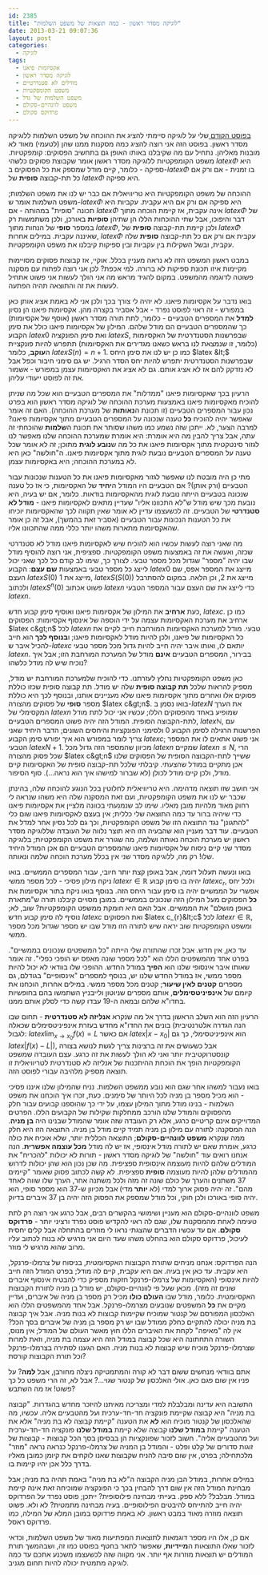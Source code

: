 ```yaml
---
id: 2385
title: "לוגיקה מסדר ראשון - כמה תוצאות של משפט השלמות"
date: 2013-03-21 09:07:36
layout: post
categories: 
  - לוגיקה
tags: 
  - אקסיומות פיאנו
  - לוגיקה מסדר ראשון
  - מודלים לא סטנדרטיים
  - משפט הקומפקטיות
  - משפט השלמות של גדל
  - משפט לוונהיים-סקולם
  - פרדוקס סקולם
---
```

<a href="http://www.gadial.net/2013/02/26/godel_completeness_proof_2/">בפוסט הקודם </a>שלי על לוגיקה סיימתי להציג את ההוכחה של משפט השלמות ללוגיקה מסדר ראשון. בפוסט הזה אני רוצה להציג כמה מסקנות ממנו שהן (לטעמי) מאוד לא מובנות מאליהן. נתחיל עם מה שקיבלנו באותו האופן גם בתחשיב הפסוקים: קומפקטיות. משפט הקומפקטיות ללוגיקה מסדר ראשון אומר שקבוצת פסוקים כלשהי $latex \Phi$ היא ספיקה - כלומר, קיים מודל שמספק את כל הפסוקים ב-$latex \Phi$ בו זמנית - אם ורק אם כל תת-קבוצה <strong>סופית</strong> של $latex \Phi$ היא ספיקה.

ההוכחה של משפט הקומפקטיות היא טריוויאלית אם כבר יש לנו את משפט השלמות; משפט השלמות אומר ש-$latex \Phi$ היא ספיקה אם ורק אם היא עקבית. עקביות היא תכונה "סופית" במהותה - אם $latex \Phi$ אינה עקבית, אז קיימת הוכחה מתוך $latex \Phi$ של דבר והיפוכו, אבל שתי ההוכחות הללו הן שתיהן <strong>סופיות</strong> באורכן, ולכן משתמשות רק במספר <strong>סופי</strong> של הנחות מתוך $latex \Phi$, ולכן קיימת תת-קבוצה <strong>סופית</strong> של $latex \Phi$ שאיננה עקבית. במילים אחרות, $latex \Phi$ עקבית אם ורק אם כל תת-קבוצה <strong>סופית</strong> שלה עקבית, ובשל השקילות בין עקביות ובין ספיקות קיבלנו את משפט הקומפקטיות.

במבט ראשון המשפט הזה לא נראה מעניין בכלל. אוקיי, אז קבוצות פסוקים מסויימות מקיימות איזו תכונת ספיקות לא ברורה. למי אכפת? לכן אני רוצה לפתוח עם מסקנה פשוטה לדוגמה מהמשפט. במקום להגיד מראש מה אני הולך לעשות אני פשוט אתחיל לעשות את זה והתוצאה תהיה הפתעה.

בואו נדבר על אקסיומות פיאנו. לא יהיה לי צורך בכך ולכן אני לא באמת אציג אותן כאן במפורש - זה ראוי לפוסט נפרד - אבל אסביר בקצרה מהן. אקסיומות פיאנו הן נסיון <strong>למדל</strong> את המספרים הטבעיים - כלומר, לתת תורה מסדר ראשון (אוסף של אקסיומות) כך שהמספרים הטבעיים הם מודל שלהם. המילון של אקסיומות פיאנו כולל את סימן הקבוע $latex 0$ ואת סימן הפונקציה $latex S$, שבפרשנות הסטנדרטית של האקסיומות (כלומר, זו שנמצאת לנו בראש כשאנו מגדירים את האקסיומות) תתפרש להיות פונקציית ה<strong>עוקב</strong>, כלומר $latex S\left(n\right)=n+1$. כמו כן יש לנו את סימן היחס $latex &lt;$ שבפרשנות הסטנדרטית יתפרש להיות יחס הסדר הרגיל. יש גם סימני חיבור וכפל אבל לא נזדקק להם אז לא אציג אותם. גם לא אציג את האקסיומות עצמן במפורש - אשמור את זה לפוסט ייעודי עליהן.

הרעיון בכך שאקסיומות פיאנו "ממדלות" את המספרים הטבעיים הוא שכל מה שניתן להוכיח מאקסיומות פיאנו באמצעות מערכת ההוכחה של לוגיקה מסדר ראשון הוא בפרט נכון עבור המספרים הטבעיים (זו תכונת ה<strong>נאותות</strong> של מערכת ההוכחה). האם זה אומר שאפשר יהיה להוכיח <strong>כל</strong> טענה שנכונה על המספרים הטבעיים מתוך אקסיומות פיאנו? למרבה הצער, לא. ייתכן שזה נשמע כמו משהו שסותר את תכונת ה<strong>שלמות</strong> שהוכחתי זה עתה, אבל צריך להבין מה היא אומרת: היא אומרת שמערכת ההוכחה שלנו מאפשר לנו לגזור סינטקטית מתוך אקסיומות פיאנו את כל מה ש<strong>נובע לוגית</strong> מתוכן; זה לא אומר שכל טענה על המספרים הטבעיים נובעת לוגית מתוך אקסיומות פיאנו. ה"חולשה" כאן היא לא במערכת ההוכחה; היא באקסיומות עצמן.

מתי כן היה מובטח לנו שאפשר לגזור מאקסיומות פיאנו את כל הטענות שנכונות עבור הטבעיים (ורק אותן)? אם הטבעיים היו המודל ה<strong>יחיד</strong> של האקסיומות, כי אז כל טענה שנכונה בטבעיים הייתה נובעת לוגית מהאקסיומות בודאות. כלומר, אם יש בעיה, היא נובעת מכך שיש מודל ש"לא התכוונו אליו" שעדיין מתאים לאקסיומות פיאנו - <strong>מודל לא סטנדרטי</strong> של הטבעיים. זה לכשעצמו עדיין לא אומר שאין תקווה לכך שהאקסיומות יוכיחו את כל הטענות הנכונות עבור הטבעיים (אסביר זאת בהמשך), אבל זה כן אומר שהאקסיומות מתארות משהו יותר כללי ממה שהתכוונו אליו.

מה שאני רוצה לעשות עכשיו הוא להוכיח שיש לאקסיומות פיאנו מודל לא סטנדרטי שכזה, ואעשה את זה באמצעות משפט הקומפקטיות. ספציפית, אני רוצה להוסיף מודל שבו יהיה "מספר" שגדול מכל מספר טבעי. לצורך כך, שימו לב קודם כל לכך שאני יכול לייצג כל מספר טבעי באמצעות <strong>שם עצם</strong>: הקבוע $latex 0$ מייצג את המספר אפס, שם העצם $latex S\left(0\right)$ מייצג את 1, $latex S\left(S\left(0\right)\right)$ מייצג את 2, וכן הלאה. במקום להסתרבל ולכתוב $latex S^{n}\left(0\right)$ פשוט אכתוב $latex n$ כדי לייצג את שם העצם עבור המספר הטבעי $latex n$.

כעת <strong>ארחיב</strong> את המילון של אקסיומות פיאנו ואוסיף סימן קבוע חדש, $latex c$. כמו כן ארחיב את מערכת האקסיומות עצמה על ידי הוספה של אינסוף אקסיומות: הפסוקים $latex c&gt;n$ לכל $latex n$ טבעי. מודל למערכת האקסיומות המורחבת חייב לקיים את כל האקסיומות של פיאנו, ולכן להיות מודל לאקסיומות פיאנו; ו<strong>בנוסף לכך</strong> הוא חייב להכיל איבר ש-$latex c$ יותאם לו, ואותו איבר יהיה חייב להיות גדול מכל מספר טבעי $latex n$. בבירור, המספרים הטבעיים <strong>אינם</strong> מודל של המערכת המורחבת הזו; אבל איך נוכיח שיש לה מודל כלשהו?

כאן משפט הקומפקטיות נחלץ לעזרתנו. כדי להוכיח שלמערכת המורחבת יש מודל, מספיק להראות שלכל <strong>תת קבוצה סופית</strong> שלה יש מודל. תת קבוצה סופית שכזו כוללת פסוקים אלו ואחרים מתוך אקסיומות פיאנו שלא מעניינים אותנו, ובנוסף לכך היא כוללת מספר <strong>סופי</strong> של פסוקים מהצורה $latex c&gt;n$. בואו נסמן ב-$latex N$ את הערך המקסימלי של $latex n$ שמופיע באחד מהפסוקים הללו; עכשיו אני יכול לתת מודל לתת-הקבוצה הסופית. המודל הזה יהיה פשוט המספרים הטבעיים, $latex \mathbb{N}$, עם הפרשנות הרגילה לסימן הקבוע 0 ולסימני הפונקציות והיחסים השונים; הדבר היחיד שאני צריך לומר במפורש הוא איך יפורש סימן הקבוע $latex c$; אני פשוט אתאים לו את המספר הטבעי $latex N+1$. מכיוון שהמספר הזה גדול מכל $latex n$ שמקיים $latex n\le N$, הרי שכל פסוק מהצורה $latex c&gt;n$ ששייך לתת-הקבוצה הסופית של הפסוקים שלנו אכן מתקיים במודל שהצעתי. קיבלתי שלכל תת-קבוצה סופית של האקסיומות קיים מודל, ולכן קיים מודל לכולן (לא שברור למישהו איך הוא נראה...). סוף הסיפור.

אני חושב שזו תוצאה מדהימה. היא טריוויאלית לחלוטין בכל הנוגע להוכחה שלה, בהינתן שכבר יש לנו את משפט הקומפקטיות, ועם זאת המסקנה שלה היא משהו שנראה לי רחוק מאוד מלהיות מובן מאליו. שימו לב שנמנעתי בכוונה מלציין את אקסיומות פיאנו כדי שיהיה ברור עד כמה התוצאה שלי כללית; אין בעצם לאקסיומות פיאנו שום כלי "להתגונן" נגד התוצאה הזו של משפט הקומפקטיות, וכך גם לכל נסיון אחר למדל את הטבעיים. עוד דבר מעניין הוא שהבעיה הזו היא תוצר נלווה של העובדה שללוגיקה מסדר ראשון יש מערכת הוכחה נאותה ושלמה, מה שגורר את משפט הקומפקטיות; בלוגיקה מסדר שני קיים ניסוח של אקסיומות פיאנו שהמספרים הטבעיים הם אכן המודל היחיד שלו! רק מה, ללוגיקה מסדר שני אין בכלל מערכת הוכחה שלמה ונאותה.

בואו ונעשה תעלול דומה, אבל באופן קצת יותר חיובי, עבור המספרים הממשיים. בואו ניקח מילון פסיכי - לכל מספר ממשי $latex r\in\mathbb{R}$ יהיה בו סימן קבוע $latex c_{r}$, ולכל יחס אפשרי על הממשיים יהיה בו סימן עבור היחס הזה. בנוסף בואו ניקח בתור אקסיומות את <strong>כל</strong> הפסוקים מעל המילון הזה שנכונים בממשיים. במובן מסויים קיבלנו תורה ש"מתארת באופן מושלם" את הממשיים. אבל האם היא חומקת ממשפט הקומפקטיות? שוב, לא; נוסיף לה סימן קבוע חדש $latex c$ ואת הפסוקים $latex c_{r}&lt;c$ לכל $latex r\in\mathbb{R}$, ומשפט הקומפקטיות שוב יראה שיש לתורה הזו מודל שבו יש מספר שגדול מכל מספר ממשי.

עד כאן, אין חדש. אבל זכרו שהתורה שלי הייתה "כל המשפטים שנכונים בממשיים". בפרט אחד מהמשפטים הללו הוא "לכל מספר שונה מאפס יש הופכי כפלי". זה אומר שאותו איבר אינסופי שלנו הוא <strong>הפיך</strong> במודל החדש. ההופכי שלו בוודאי לא יכול להיות מספר ממשי, אז במודל החדש שלנו יש, בנוסף למספרים "אינסופיים" בגודלם, גם מספרים <strong>קטנים לאין שיעור</strong>; קטנים מכל מספר ממשי. במילים אחרות, הוכחנו את קיומם של <strong>אינפיניטסימלים</strong>, אותם מספרים שניוטון ולייבניץ השתמשו בהם בחופשיות בחדו"א שלהם ובמאה ה-19 עבדו קשה כדי לסלק אותם ממנו.

הרעיון הזה הוא השלב הראשון בדרך אל מה שנקרא <strong>אנליזה לא סטנדרטית</strong> - תחום שבו בונים את החדו"א מחדש בעזרת אינפיניטסימלים שכאלה (הנה הגדרה אלטרנטיבית לגבול: $latex \lim_{x\to x_{0}}f\left(x\right)=L$ אם כאשר $latex \left|x-x_{0}\right|$ הוא אינפיניטסימלי, כך גם $latex \left|f\left(x\right)-L\right|$), אבל כשעושים את זה ברצינות צריך לגשת לנושא בצורה קונסטרוקטיבית יותר ואני לא הולך לעשות את זה כרגע. עצם העובדה שמשפט הקומפקטיות הופך את הוכחת ההיתכנות של אנליזה לא סטנדרטית לטריוויאלית זו תוצאה מספיק מלהיבה עבורי לפוסט הזה.

בואו נעבור למשהו אחר שגם הוא נובע ממשפט השלמות. נניח שהמילון שלנו איננו פסיכי - הוא מכיל מספר בן מניה לכל היותר של סימנים. כעת, זכרו איך הוכחנו את משפט השלמות - בנינו מודל מתוך המילון עצמו, על ידי כך שהוספנו קבועים עבור חלק מהפסוקים והמודל שלנו הורכב ממחלקות שקילות של הקבועים הללו. הפרטים המדוייקים אינם קריטיים כרגע, אלא רק העובדה שזה אומר שהמודל שבנינו היה <strong>בן מניה</strong>. הנה המסקנה: לתורה עם מילון בן מניה תמיד קיים מודל בן מניה. התוצאה הזו היא חלק ממה שנקרא <strong>משפט לוונהיים-סקולם</strong>; התוצאה הכללית יותר, שלא אוכיח את כולה כרגע, אומרת שאם יש לתורה מודל אינסופי, אז יש לה מודל <strong>מכל עוצמה אפשרית</strong>. הנה אנחנו רואים עוד "חולשה" של לוגיקה מסדר ראשון - תורות לא יכולות "להכריח" את המודלים שלהם להיות מעוצמה אינסופית ספציפית. מה שכן נכון הוא שהן יכולות לדרוש מהמודלים שלהן להיות מעוצמה <strong>סופית</strong> ספציפית. לא קשה לכתוב פסוק שאומר "קיימים 37 משתנים והערך של כולם שונה זה מזה ולכל משתנה אחר, הערך שלו שווה לאחד מהם". זה יהיה פסוק ארוך למדי (לא <strong>יותר </strong>מדי)<strong> </strong>אבל מכיוון ש-37 הוא מספר סופי, הוא יהיה סופי באורכו ולכן חוקי, וכל מודל שמספק את הפסוק הזה יהיה בן 37 איברים בדיוק.

משפט לוונהיים-סקולם הוא מעניין ושימושי בהקשרים רבים, אבל כרגע אני רוצה רק לתת טעימה לאחת מהמסקנות שלו, שגם לה ראוי להקדיש פוסט נפרד ורציני יותר - <strong>פרדוקס סקולם</strong>. אם עד עכשיו הדברים שהצגתי נראו לי מוזרים בהתחלה אבל קלים יחסית לעיכול, פרדוקס סקולם הוא בהחלט משהו שעד היום אני מרגיש לא בנוח לכתוב עליו מרוב שהוא מרגיש לי מוזר.

הנה הפרדוקס: אנחנו מניחים שתורת הקבוצות האקסיומטית, בניסוח של צרמלו-פרנקל, היא עקבית. עד כאן אין בעיה. אם היא עקבית, קיים לה מודל; בפרט המודל הזה חייב להיות אינסופי (האקסיומות של צרמלו-פרנקל חזקות מספיק כדי להבטיח אינסוף איברים שונים זה מזה). מכאן שעל פי לוונהיים-סקולם, יש מודל בן מניה לתורת הקבוצות האקסיומטית. כלומר, מודל שבו <strong>העולם כולו</strong> מכיל רק מספר בן מניה של איברים, ועדיין מקיים את <strong>כל</strong> המשפטים שנובעים מצרמלו-פרנקל. אבל אחד מהמשפטים הללו הוא האלכסון המפורסם של קנטור שמוכיח שקיימות קבוצות לא בנות מניה. אבל איך קבוצה בת מניה יכולה להתקיים כחלק ממודל שבו יש רק מספר בן מניה של איברים בסך הכל? אין לה "מאיפה" לקחת את האיברים הללו חוץ מאשר העולם של המודל; אין מנוס, השורה התחתונה היא שכל קבוצה במודל הזה היא עצמה בת מניה, וזאת למרות שצרמלו-פרנקל מוכיח שיש קבוצות לא בנות מניה. האם הגענו לסתירה בצרמלו-פרנקל וכל תורת הקבוצות קורסת?

אתם בוודאי מנחשים ששום דבר לא קורה והמתמטיקה ניצלה מחורבן, אבל <strong>למה</strong>? על פניו אין שום פגם כאן. אולי האלכסון של קנטור שגוי...? אבל לא, זה הרי משפט כל כך פשוט! אז מה השתבש?

התשובה היא עדינה ומבלבלת למדי ומצריכה מאיתנו להיזכר מחדש בהגדרות. "קבוצה בת מניה" היא קבוצה שקיימת פונקציה חד-חד-ערכית ועל מהטבעיים אליה. עכשיו, מה שהאלכסון של קנטור מוכיח הוא <strong>לא</strong> את הטענה "קיימת קבוצה לא בת מניה" אלא את הטענה "קיימת <strong>במודל שלנו </strong>קבוצה שלא קיימת <strong>במודל שלנו</strong> פונקציה חד-חד-ערכית ועל מהטבעיים אליה". חשוב לזכור שפונקציות הן בבסיסן בסך הכל קבוצות - קבוצות של זוגות סדורים של קלט ופלט - והמודל בן המניה של צרמלו-פרנקל כנראה נראה "מוזר" מלכתחילה; בפרט, אין שום סיבה להניח שקבוצות שאנו לוקחים את קיומן כמובן מאליו בדרך כלל אכן יהיו קיימות בו.

במילים אחרות, במודל הבן מניה הקבוצה ה"לא בת מניה" באמת תהיה בת מניה; אבל מבחינת המודל הזה אין שום דרך להבחין בכך כי הפונקציה שמוכיחה זאת אינה קיימת במודל. מבלבל? ללא ספק. בעייתי מבחינה פילוסופית? ייתכן; פוסט נפרד על הפרדוקס יהיה חייב להתייחס להיבטים הפילוסופיים. בעיה מבחינה מתמטית? לא ולא. פשוט תוצאה מוזרה מאוד במבט ראשון. לא באמת פרדוקס במובן המלא של המילה, כמו פרדוקס ראסל.

אם כן, אלו היו מספר דוגמאות לתוצאות המפתיעות מאוד של משפט השלמות, וכדאי לזכור שאלו התוצאות ה<strong>מיידיות</strong>, שאפשר לתאר בחטף בפוסט כמו זה, ושבהמשך תורת המודלים יש תוצאות מוזרות אף יותר. אני מקווה שזה לכשעצמו משכנע אתכם עד כמה לוגיקה מתמטית יכולה להיות תחום מגניב.
